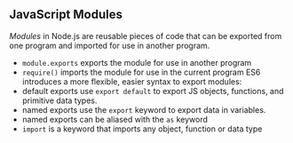 ## JavaScript Modules

_Modules_ in Node.js are reusable pieces of code that can be exported from one program and imported for use in another program.

-   `module.exports` exports the module for use in another program
-   `require()` imports the module for use in the current program
    ES6 introduces a more flexible, easier syntax to export modules:
-   default exports use `export default` to export JS objects, functions, and primitive data types.
-   named exports use the `export` keyword to export data in variables.
-   named exports can be aliased with the `as` keyword
-   `import` is a keyword that imports any object, function or data type
